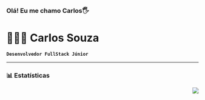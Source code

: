 
### Olá! Eu me chamo Carlos🖐️

# 👨🏻‍💻 Carlos Souza

**`Desenvolvedor FullStack Júnior`**




---

### 📊 Estatísticas

</p>

<p align="right">

<img  float="right" src="https://github-readme-stats.vercel.app/api/top-langs/?username=Carlosfzz&theme=tokyonight&show_icons=true" />

</p>
